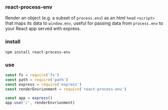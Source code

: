 ### react-process-env

Render an object (e.g. a subset of `process.env`) as an html `head` `<script>` that maps its data to `window.env`, useful for passing data from `process.env` to your React app served with express.

### install

`npm install react-process-env`

### use

```javascript
const fs = require('fs')
const path = require('path')
const express = require('express')
const renderEnvrionment = require('react-process-env')

const app = express()
app.use('/', renderEnvrionment)
```
